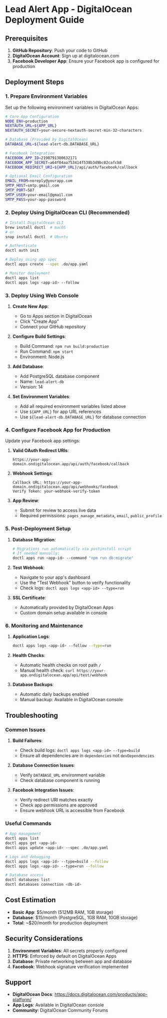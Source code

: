 # Lead Alert App - DigitalOcean Deployment Guide

## Prerequisites

1. **GitHub Repository**: Push your code to GitHub
2. **DigitalOcean Account**: Sign up at digitalocean.com
3. **Facebook Developer App**: Ensure your Facebook app is configured for production

## Deployment Steps

### 1. Prepare Environment Variables

Set up the following environment variables in DigitalOcean Apps:

```bash
# Core App Configuration
NODE_ENV=production
NEXTAUTH_URL=${APP_URL}
NEXTAUTH_SECRET=your-secure-nextauth-secret-min-32-characters

# Database (Provided by DigitalOcean)
DATABASE_URL=${lead-alert-db.DATABASE_URL}

# Facebook Integration
FACEBOOK_APP_ID=2198791380632171
FACEBOOK_APP_SECRET=a64f04aa753414f538b3d9bc02cafcb8
FACEBOOK_REDIRECT_URI=${APP_URL}/api/auth/facebook/callback

# Optional Email Configuration
EMAIL_FROM=noreply@yourapp.com
SMTP_HOST=smtp.gmail.com
SMTP_PORT=587
SMTP_USER=your-email@gmail.com
SMTP_PASS=your-app-password
```

### 2. Deploy Using DigitalOcean CLI (Recommended)

```bash
# Install DigitalOcean CLI
brew install doctl  # macOS
# or
snap install doctl  # Ubuntu

# Authenticate
doctl auth init

# Deploy using app spec
doctl apps create --spec .do/app.yaml

# Monitor deployment
doctl apps list
doctl apps logs <app-id> --follow
```

### 3. Deploy Using Web Console

1. **Create New App**:
   - Go to Apps section in DigitalOcean
   - Click "Create App"
   - Connect your GitHub repository

2. **Configure Build Settings**:
   - Build Command: `npm run build:production`
   - Run Command: `npm start`
   - Environment: Node.js

3. **Add Database**:
   - Add PostgreSQL database component
   - Name: `lead-alert-db`
   - Version: 14

4. **Set Environment Variables**:
   - Add all required environment variables listed above
   - Use `${APP_URL}` for app URL references
   - Use `${lead-alert-db.DATABASE_URL}` for database connection

### 4. Configure Facebook App for Production

Update your Facebook app settings:

1. **Valid OAuth Redirect URIs**:
   ```
   https://your-app-domain.ondigitalocean.app/api/auth/facebook/callback
   ```

2. **Webhook Settings**:
   ```
   Callback URL: https://your-app-domain.ondigitalocean.app/api/webhooks/facebook
   Verify Token: your-webhook-verify-token
   ```

3. **App Review**:
   - Submit for review to access live data
   - Required permissions: `pages_manage_metadata`, `email`, `public_profile`

### 5. Post-Deployment Setup

1. **Database Migration**:
   ```bash
   # Migrations run automatically via postinstall script
   # If needed manually:
   doctl apps run <app-id> --command "npm run db:migrate"
   ```

2. **Test Webhook**:
   - Navigate to your app's dashboard
   - Use the "Test Webhook" button to verify functionality
   - Check logs: `doctl apps logs <app-id> --type=run`

3. **SSL Certificate**:
   - Automatically provided by DigitalOcean Apps
   - Custom domain setup available in console

### 6. Monitoring and Maintenance

1. **Application Logs**:
   ```bash
   doctl apps logs <app-id> --follow --type=run
   ```

2. **Health Checks**:
   - Automatic health checks on root path `/`
   - Manual health check: `curl https://your-app.ondigitalocean.app/api/test/webhook`

3. **Database Backups**:
   - Automatic daily backups enabled
   - Manual backup: Available in DigitalOcean console

## Troubleshooting

### Common Issues

1. **Build Failures**:
   - Check build logs: `doctl apps logs <app-id> --type=build`
   - Ensure all dependencies are in `dependencies` not `devDependencies`

2. **Database Connection Issues**:
   - Verify `DATABASE_URL` environment variable
   - Check database component is running

3. **Facebook Integration Issues**:
   - Verify redirect URI matches exactly
   - Check app permissions are approved
   - Ensure webhook URL is accessible from Facebook

### Useful Commands

```bash
# App management
doctl apps list
doctl apps get <app-id>
doctl apps update <app-id> --spec .do/app.yaml

# Logs and debugging
doctl apps logs <app-id> --type=build --follow
doctl apps logs <app-id> --type=run --follow

# Database access
doctl databases list
doctl databases connection <db-id>
```

## Cost Estimation

- **Basic App**: $5/month (512MB RAM, 1GB storage)
- **Database**: $15/month (PostgreSQL, 1GB RAM, 10GB storage)
- **Total**: ~$20/month for production deployment

## Security Considerations

1. **Environment Variables**: All secrets properly configured
2. **HTTPS**: Enforced by default on DigitalOcean Apps
3. **Database**: Private networking between app and database
4. **Facebook**: Webhook signature verification implemented

## Support

- **DigitalOcean Docs**: https://docs.digitalocean.com/products/app-platform/
- **App Logs**: Available in DigitalOcean console
- **Community**: DigitalOcean Community Forums
